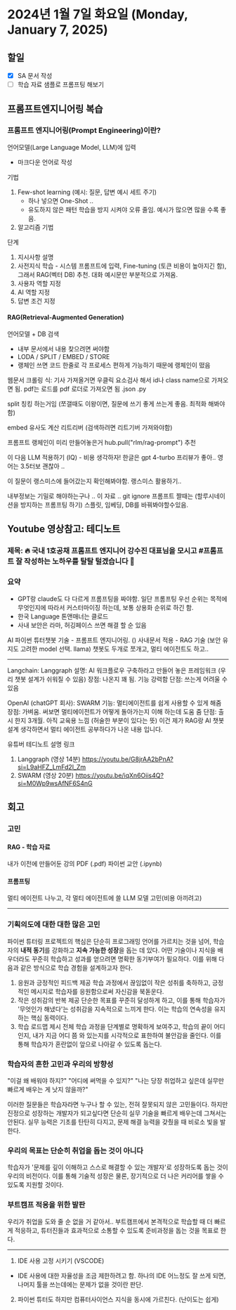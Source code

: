 # 2024년 1월 7일 화요일 (Monday, January 7, 2025)
## 할일 
- [x] SA 문서 작성
- [ ] 학습 자료 샘플로 프롬프팅 해보기

## 프롬프트엔지니어링 복습
### 프롬프트 엔지니어링(Prompt Engineering)이란?
언어모델(Large Language Model, LLM)에 입력
- 마크다운 언어로 작성

기법 
1. Few-shot learning (예시: 질문, 답변 예시 세트 주기)
   - 하나 넣으면 One-Shot .. 
   - 유도하지 않은 패턴 학습을 방지 시켜야 오류 줄임. 예시가 많으면 많을 수록 좋음. 
2. 알고리즘 기법

단계
1. 지시사항 설명
2. 사전지식 학습 - 시스템 프롬프트에 입력, Fine-tuning (토큰 비용이 높아지긴 함), 그래서 RAG(벡터 DB) 추천. 대화 예시문만 부분적으로 가져옴. 
3. 사용자 역할 지정
4. AI 역할 지정
5. 답변 조건 지정

#### RAG(Retrieval-Augmented Generation)
언어모델 + DB 검색
- 내부 문서에서 내용 찾으려면 써야함
- LODA / SPLIT / EMBED / STORE
- 랭체인 쓰면 코드 한줄로 각 프로세스 편하게 가능하기 때문에 랭체인이 떴음

웹문서 크롤링 식: 기사 가져올거면 우클릭 요소검사 해서 id나 class name으로 가져오면 됨.
pdf는 로드를 pdf 로더로 가져오면 됨 
.json
.py

split 
칭킹 하는거임 (쪼갤때도 이왕이면, 질문에 쓰기 좋게 쓰는게 좋음. 최적화 해봐야함)

embed
유사도 계산
리트리버 (검색하려면 리트기버 가져와야함)

프롬프트
랭체인이 미리 만들어놓은거 hub.pull("rlm/rag-prompt") 추천

이 다음 LLM 적용하기 (IQ) - 비용 생각하자! 한글은 gpt 4-turbo 프리뷰가 좋아.. 영어는 3.5터보 괜찮아 ..

이 질문이 랭스미스에 들어갔는지 확인해봐야함.
랭스미스 활용하기.. 


내부정보는 기밀로 해야하는구나 .. 이 자료 .. 
git ignore 
프롬프트 짤때는 (할루시네이션을 방지하는 프롬프팅 하기)
스플릿, 임베딩, DB를 바꿔봐야할수있음. 

## Youtube 영상참고: 테디노트
### 제목: 🔥 국내 1호공채 프롬프트 엔지니어 강수진 대표님을 모시고 #프롬프트 잘 작성하는 노하우를 탈탈 털겠습니다 🫡
### 요약 
- GPT랑 claude도 다 다르게 프롬프팅을 짜야함. 일단 프롬프팅 우선 순위는 목적에 무엇인지에 따라서 커스터마이징 하는데, 보통 상용화 순위로 하긴 함. 
- 한국 Language 톤앤매너는 클로드
- 사내 보안은 라마, 허깅페이스 쓰면 해결 할 순 있음

AI 파이썬 튜터챗봇 기술 - 프롬프트 엔지니어링. ()
사내문서 적용 - RAG 기술 (보안 유지도 고려한 model 선택. llama)
챗봇도 두개로 쪼개고, 멀티 에이전트도 하고..

---
Langchain: Langgraph
설명: AI 워크플로우 구축하라고 만들어 놓은 프레임워크 (우리 챗봇 설계가 쉬워질 수 있음)
장점: 나온지 꽤 됨. 기능 강력함
단점: 쓰는게 어려울 수 있음

OpenAI (chatGPT 회사): SWARM
기능: 멀티에이전트를 쉽게 사용할 수 있게 해줌
장점: 가벼움. 써보면 멀티에이전트가 어떻게 돌아가는지 이해 하는데 도움 줌
단점: 출시 한지 3개월. 아직 교육용 느낌 (허술한 부분이 있다는 뜻)
이건 제가 RAG랑 AI 챗봇 설계 생각하면서 멀티 에이전트 공부하다가 나온 내용 입니다.

유튜버 테디노트 설명 링크
1. Langgraph (영상 14분)
https://youtu.be/G8jrAA2bPnA?si=L9aHFZ_LmFd2l_Zm
2. SWARM (영상 20분)
https://youtu.be/iqXn6Oiis4Q?si=M0Wp9wsAfNF6S4nG


## 회고
### 고민 
####  RAG - 학습 자료
내가 이전에 만들어둔 강의 PDF (.pdf)
파이썬 교안 (.ipynb)

#### 프롬프팅
멀티 에이전트 나누고, 각 멀티 에이전트에 쓸 LLM 모델 고민(비용 아끼려고)

---

### 기획의도에 대한 대한 많은 고민
파이썬 튜터링 프로젝트의 핵심은 단순히 프로그래밍 언어를 가르치는 것을 넘어, 학습자의 **내적 동기**를 강화하고 **지속 가능한 성장**을 돕는 데 있다. 어떤 기술이나 지식을 배우더라도 꾸준히 학습하고 성과를 얻으려면 명확한 동기부여가 필요하다. 이를 위해 다음과 같은 방식으로 학습 경험을 설계하고자 한다.

1. 응원과 긍정적인 피드백 제공
학습 과정에서 끊임없이 작은 성취를 축하하고, 긍정적인 메시지로 학습자를 응원함으로써 자신감을 북돋운다.
2. 작은 성취감의 반복 제공
단순한 목표를 꾸준히 달성하게 하고, 이를 통해 학습자가 '무엇인가 해냈다'는 성취감을 지속적으로 느끼게 한다. 이는 학습의 연속성을 유지하는 핵심 동력이다.
3. 학습 로드맵 제시
전체 학습 과정을 단계별로 명확하게 보여주고, 학습의 끝이 어디인지, 내가 지금 어디 쯤 와 있는지를 시각적으로 표한하여 불안감을 줄인다. 이를 통해 학습자가 혼란없이 앞으로 나아갈 수 있도록 돕는다.

### 학습자의 흔한 고민과 우리의 방향성
"이걸 왜 배워야 하지?"
"어디에 써먹을 수 있지?"
"나는 당장 취업하고 싶은데 실무만 빠르게 배우는 게 낫지 않을까?"

이러한 질문들은 학습자라면 누구나 할 수 있는, 전혀 잘못되지 않은 고민들이다. 하지만 진정으로 성장하는 개발자가 되고싶다면 단순히 실무 기술을 빠르게 배우는데 그쳐서는 안된다. 실무 능력은 기초를 탄탄히 다지고, 문제 해결 능력을 갖췄을 때 비로소 빛을 발한다.

### 우리의 목표는 단순히 취업을 돕는 것이 아니다
학습자가 '문제를 깊이 이해하고 스스로 해결할 수 있는 개발자'로 성장하도록 돕는 것이 우리의 비전이다. 이를 통해 기술적 성장은 물론, 장기적으로 더 나은 커리어를 쌓을 수 있도록 지원할 것이다.

### 부트캠프 적응을 위한 발판
우리가 취업을 도와 줄 순 없을 거 같아서..
부트캠프에서 본격적으로 학습할 때 더 빠르게 적응하고, 튜터진들과 효과적으로 소통할 수 있도록 준비과정을 돕는 것을 목표로 한다.

---

1. IDE 사용 고정 시키기 (VSCODE)
- IDE 사용에 대한 자율성을 조금 제한하려고 함. 하나의 IDE 어느정도 잘 쓰게 되면, 나머지 툴을 쓰는데에는 문제가 없을 것이란 판단.

2. 파이썬 튜터도 하지만 컴퓨터사이언스 지식을 동시에 가르친다. (난이도는 쉽게)
